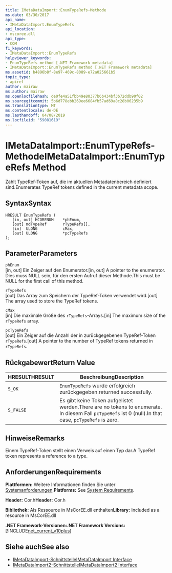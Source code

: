 ```yaml
---
title: IMetaDataImport::EnumTypeRefs-Methode
ms.date: 03/30/2017
api_name:
- IMetaDataImport.EnumTypeRefs
api_location:
- mscoree.dll
api_type:
- COM
f1_keywords:
- IMetaDataImport::EnumTypeRefs
helpviewer_keywords:
- EnumTypeRefs method [.NET Framework metadata]
- IMetaDataImport::EnumTypeRefs method [.NET Framework metadata]
ms.assetid: b4896b8f-8e97-469c-8089-e72a025661b5
topic_type:
- apiref
author: mairaw
ms.author: mairaw
ms.openlocfilehash: de0fe4a51fbb49e80377b6b434bf3b72ddb90f02
ms.sourcegitcommit: 5b6d778ebb269ee6684fb57ad69a8c28b06235b9
ms.translationtype: MT
ms.contentlocale: de-DE
ms.lasthandoff: 04/08/2019
ms.locfileid: "59081619"
---
```

# <a name="imetadataimportenumtyperefs-method"></a><span data-ttu-id="55eae-102">IMetaDataImport::EnumTypeRefs-Methode</span><span class="sxs-lookup"><span data-stu-id="55eae-102">IMetaDataImport::EnumTypeRefs Method</span></span>
<span data-ttu-id="55eae-103">Zählt TypeRef-Token auf, die im aktuellen Metadatenbereich definiert sind.</span><span class="sxs-lookup"><span data-stu-id="55eae-103">Enumerates TypeRef tokens defined in the current metadata scope.</span></span>  
  
## <a name="syntax"></a><span data-ttu-id="55eae-104">Syntax</span><span class="sxs-lookup"><span data-stu-id="55eae-104">Syntax</span></span>  
  
```  
HRESULT EnumTypeRefs (  
   [in, out] HCORENUM    *phEnum,   
   [out] mdTypeRef       rTypeRefs[],  
   [in]  ULONG           cMax,   
   [out] ULONG           *pcTypeRefs  
);  
```  
  
## <a name="parameters"></a><span data-ttu-id="55eae-105">Parameter</span><span class="sxs-lookup"><span data-stu-id="55eae-105">Parameters</span></span>  
 `phEnum`  
 <span data-ttu-id="55eae-106">[in, out] Ein Zeiger auf den Enumerator.</span><span class="sxs-lookup"><span data-stu-id="55eae-106">[in, out] A pointer to the enumerator.</span></span> <span data-ttu-id="55eae-107">Dies muss NULL sein, für den ersten Aufruf dieser Methode.</span><span class="sxs-lookup"><span data-stu-id="55eae-107">This must be NULL for the first call of this method.</span></span>  
  
 `rTypeRefs`  
 <span data-ttu-id="55eae-108">[out] Das Array zum Speichern der TypeRef-Token verwendet wird.</span><span class="sxs-lookup"><span data-stu-id="55eae-108">[out] The array used to store the TypeRef tokens.</span></span>  
  
 `cMax`  
 <span data-ttu-id="55eae-109">[in] Die maximale Größe des `rTypeRefs`-Arrays.</span><span class="sxs-lookup"><span data-stu-id="55eae-109">[in] The maximum size of the `rTypeRefs` array.</span></span>  
  
 `pcTypeRefs`  
 <span data-ttu-id="55eae-110">[out] Ein Zeiger auf die Anzahl der in zurückgegebenen TypeRef-Token `rTypeRefs`.</span><span class="sxs-lookup"><span data-stu-id="55eae-110">[out] A pointer to the number of TypeRef tokens returned in `rTypeRefs`.</span></span>  
  
## <a name="return-value"></a><span data-ttu-id="55eae-111">Rückgabewert</span><span class="sxs-lookup"><span data-stu-id="55eae-111">Return Value</span></span>  
  
|<span data-ttu-id="55eae-112">HRESULT</span><span class="sxs-lookup"><span data-stu-id="55eae-112">HRESULT</span></span>|<span data-ttu-id="55eae-113">Beschreibung</span><span class="sxs-lookup"><span data-stu-id="55eae-113">Description</span></span>|  
|-------------|-----------------|  
|`S_OK`|`EnumTypeRefs` <span data-ttu-id="55eae-114">wurde erfolgreich zurückgegeben.</span><span class="sxs-lookup"><span data-stu-id="55eae-114">returned successfully.</span></span>|  
|`S_FALSE`|<span data-ttu-id="55eae-115">Es gibt keine Token aufgelistet werden.</span><span class="sxs-lookup"><span data-stu-id="55eae-115">There are no tokens to enumerate.</span></span> <span data-ttu-id="55eae-116">In diesem Fall `pcTypeRefs` ist 0 (null).</span><span class="sxs-lookup"><span data-stu-id="55eae-116">In that case, `pcTypeRefs` is zero.</span></span>|  
  
## <a name="remarks"></a><span data-ttu-id="55eae-117">Hinweise</span><span class="sxs-lookup"><span data-stu-id="55eae-117">Remarks</span></span>  
 <span data-ttu-id="55eae-118">Einem TypeRef-Token stellt einen Verweis auf einen Typ dar.</span><span class="sxs-lookup"><span data-stu-id="55eae-118">A TypeRef token represents a reference to a type.</span></span>  
  
## <a name="requirements"></a><span data-ttu-id="55eae-119">Anforderungen</span><span class="sxs-lookup"><span data-stu-id="55eae-119">Requirements</span></span>  
 <span data-ttu-id="55eae-120">**Plattformen:** Weitere Informationen finden Sie unter [Systemanforderungen](../../../../docs/framework/get-started/system-requirements.md).</span><span class="sxs-lookup"><span data-stu-id="55eae-120">**Platforms:** See [System Requirements](../../../../docs/framework/get-started/system-requirements.md).</span></span>  
  
 <span data-ttu-id="55eae-121">**Header:** Cor.h</span><span class="sxs-lookup"><span data-stu-id="55eae-121">**Header:** Cor.h</span></span>  
  
 <span data-ttu-id="55eae-122">**Bibliothek:** Als Ressource in MsCorEE.dll enthalten</span><span class="sxs-lookup"><span data-stu-id="55eae-122">**Library:** Included as a resource in MsCorEE.dll</span></span>  
  
 **<span data-ttu-id="55eae-123">.NET Framework-Versionen:</span><span class="sxs-lookup"><span data-stu-id="55eae-123">.NET Framework Versions:</span></span>** [!INCLUDE[net_current_v10plus](../../../../includes/net-current-v10plus-md.md)]  
  
## <a name="see-also"></a><span data-ttu-id="55eae-124">Siehe auch</span><span class="sxs-lookup"><span data-stu-id="55eae-124">See also</span></span>

- [<span data-ttu-id="55eae-125">IMetaDataImport-Schnittstelle</span><span class="sxs-lookup"><span data-stu-id="55eae-125">IMetaDataImport Interface</span></span>](../../../../docs/framework/unmanaged-api/metadata/imetadataimport-interface.md)
- [<span data-ttu-id="55eae-126">IMetaDataImport2-Schnittstelle</span><span class="sxs-lookup"><span data-stu-id="55eae-126">IMetaDataImport2 Interface</span></span>](../../../../docs/framework/unmanaged-api/metadata/imetadataimport2-interface.md)
